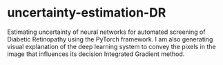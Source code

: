 # uncertainty-estimation-DR
Estimating uncertainty of neural networks for automated screening of Diabetic Retinopathy using the PyTorch framework. I am also generating visual explanation of the deep learning system to convey the pixels in the image that influences its decision Integrated Gradient method.
